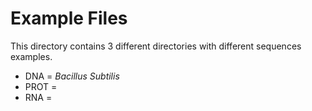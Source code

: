 # Example Files

This directory contains 3 different directories with different sequences examples.
* DNA = *Bacillus Subtilis*
* PROT =
* RNA =
